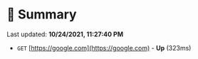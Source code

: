 # 📖 Summary
Last updated: **10/24/2021, 11:27:40 PM**

- `GET` [https://google.com](https://google.com) - **Up** (323ms)
